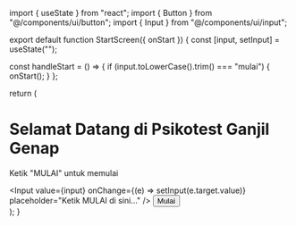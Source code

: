 import { useState } from "react";
import { Button } from "@/components/ui/button";
import { Input } from "@/components/ui/input";

export default function StartScreen({ onStart }) {
  const [input, setInput] = useState("");

  const handleStart = () => {
    if (input.toLowerCase().trim() === "mulai") {
      onStart();
    }
  };

  return (
    <div className="flex flex-col items-center justify-center h-screen space-y-4">
      <h1 className="text-2xl font-bold">Selamat Datang di Psikotest Ganjil Genap</h1>
      <p>Ketik <span className="font-semibold">"MULAI"</span> untuk memulai</p>
      <Input 
        value={input} 
        onChange={(e) => setInput(e.target.value)} 
        placeholder="Ketik MULAI di sini..." 
      />
      <Button onClick={handleStart}>Mulai</Button>
    </div>
  );
}
